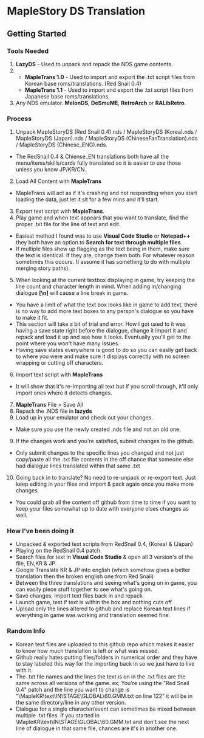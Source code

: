 # MapleStory DS Translation

## Getting Started

### Tools Needed 
1) **LazyDS** - Used to unpack and repack the NDS game contents.</br>
2) - **MapleTrans 1.0** - Used to import and export the .txt script files from Korean base roms/translations. (Red Snail 0.4)
   - **MapleTrans 1.1** - Used to import and export the .txt script files from Japanese base roms/translations.
3) Any NDS emulator. **MelonDS**, **DeSmuME**, **RetroArch** or **RALibRetro**.

### Process
1) Unpack MapleStoryDS (Red Snail 0.4).nds / MapleStoryDS (Korea).nds / MapleStoryDS (Japan).nds / MapleStoryDS (ChineseFanTranslation).nds / MapleStoryDS (Chinese_ENG).nds.
- The RedSnail 0.4 & Chiense_EN translations both have all the menu/items/skills/cards fully translated so it is easier to use those unless you know JP/KR/CN.
2) Load All Content with **MapleTrans** 
- MapleTrans will act as if it's crashing and not responding when you start loading the data, just let it sit for a few mins and it'll start.
3) Export text script with **MapleTrans**.
4) Play game and when text appears that you want to translate, find the proper .txt file for the line of text and edit.
- Easiest method I found was to use **Visual Code Studio** or **Notepad++** they both have an option to **Search for text through multiple files**. 
- If multiple files show up flagging as the text being in them, make sure the text is identical. If they are, change them both. For whatever reason sometimes this occurs. (I assume it has something to do with multiple merging story paths).
5) When looking at the current textbox displaying in game, try keeping the line count and character length in mind. When adding in/changing dialogue **[\n]** will cause a line break in game. 
- You have a limit of what the text box looks like in game to add text, there is no way to add more text boxes to any person's dialogue so you have to make it fit.
- This section will take a bit of trial and error. How I got used to it was having a save state right before the dialogue, change it import it and repack and load it up and see how it looks. Eventually you'll get to the point where you won't have many issues.
- Having save states everywhere is good to do so you can easily get back to where you were and make sure it displays correctly with no screen wrapping or cutting off characters.
6) Import text script with **MapleTrans**
- It will show that it's re-importing all text but if you scroll through, it'll only import ones where it detects changes.
7) **MapleTrans** File > Save All
7) Repack the .NDS file in **lazyds**
8) Load up in your emulator and check out your changes.
- Make sure you use the newly created .nds file and not an old one.
9) If the changes work and you're satisfied, submit changes to the github.
- Only submit changes to the specific lines you changed and not just copy/paste all the .txt file contents in the off chance that someone else had dialogue lines translated within that same .txt
10) Going back in to translate? No need to re-unpack or re-export text. Just keep editing in your files and import & pack again once you make more changes.
- You could grab all the content off github from time to time if you want to keep your files somewhat up to date with everyone elses changes as well.

### How I've been doing it

- Unpacked & exported text scripts from RedSnail 0.4, (Korea) & (Japan)
- Playing on the RedSnail 0.4 patch
- Search files for text in **Visual Code Studio** & open all 3 version's of the file, EN,KR & JP.
- Google Translate KR & JP into english (which somehow gives a better translation then the broken english one from Red Snail)
- Between the three translations and seeing what's going on in game, you can easily piece stuff together to see what's going on.
- Save changes, import text files back in and repack
- Launch game, test if text is within the box and nothing cuts off
- Upload only the lines altered to github and replace Korean text lines if everything in game was working and translation seemed fine.

### Random Info
- Korean text files are uploaded to this github repo which makes it easier to know how much translation is left or what was missed.
- Github really hates putting files/folders in numerical order and they have to stay labeled this way for the importing back in so we just have to live with it.
- The .txt file names and the lines the text is on in the .txt files are the same across all versions of the game. ex; You're using the "Red Snail 0.4" patch and the line you want to change is "\MapleKR\text\IN\STAGE\GLOBAL\60.GMM.txt on line 122" it will be in the same directory/line in any other version.
- Dialogue for a single character/event can sometimes be mixed between multiple .txt files. If you started in \MapleKR\text\IN\STAGE\GLOBAL\60.GMM.txt and don't see the next line of dialogue in that same file, chances are it's in another one.
